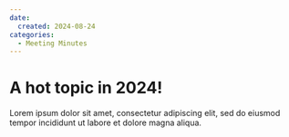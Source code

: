 ```yaml
---
date:
  created: 2024-08-24
categories:
  - Meeting Minutes
---
```


# A hot topic in 2024!

Lorem ipsum dolor sit amet, consectetur adipiscing elit, sed do eiusmod
tempor incididunt ut labore et dolore magna aliqua.